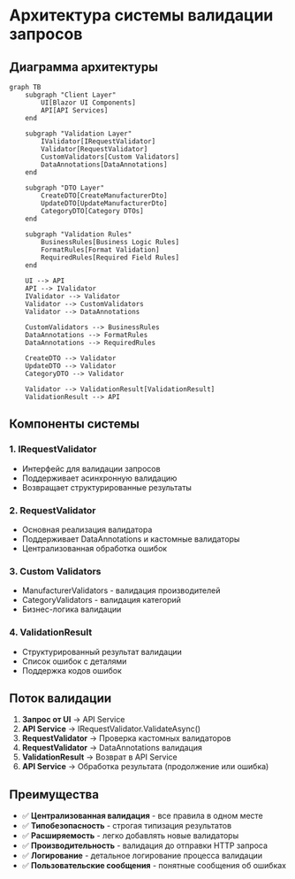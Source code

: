 # Архитектура системы валидации запросов

## Диаграмма архитектуры

```mermaid
graph TB
    subgraph "Client Layer"
        UI[Blazor UI Components]
        API[API Services]
    end
    
    subgraph "Validation Layer"
        IValidator[IRequestValidator]
        Validator[RequestValidator]
        CustomValidators[Custom Validators]
        DataAnnotations[DataAnnotations]
    end
    
    subgraph "DTO Layer"
        CreateDTO[CreateManufacturerDto]
        UpdateDTO[UpdateManufacturerDto]
        CategoryDTO[Category DTOs]
    end
    
    subgraph "Validation Rules"
        BusinessRules[Business Logic Rules]
        FormatRules[Format Validation]
        RequiredRules[Required Field Rules]
    end
    
    UI --> API
    API --> IValidator
    IValidator --> Validator
    Validator --> CustomValidators
    Validator --> DataAnnotations
    
    CustomValidators --> BusinessRules
    DataAnnotations --> FormatRules
    DataAnnotations --> RequiredRules
    
    CreateDTO --> Validator
    UpdateDTO --> Validator
    CategoryDTO --> Validator
    
    Validator --> ValidationResult[ValidationResult]
    ValidationResult --> API
```

## Компоненты системы

### 1. IRequestValidator
- Интерфейс для валидации запросов
- Поддерживает асинхронную валидацию
- Возвращает структурированные результаты

### 2. RequestValidator
- Основная реализация валидатора
- Поддерживает DataAnnotations и кастомные валидаторы
- Централизованная обработка ошибок

### 3. Custom Validators
- ManufacturerValidators - валидация производителей
- CategoryValidators - валидация категорий
- Бизнес-логика валидации

### 4. ValidationResult
- Структурированный результат валидации
- Список ошибок с деталями
- Поддержка кодов ошибок

## Поток валидации

1. **Запрос от UI** → API Service
2. **API Service** → IRequestValidator.ValidateAsync()
3. **RequestValidator** → Проверка кастомных валидаторов
4. **RequestValidator** → DataAnnotations валидация
5. **ValidationResult** → Возврат в API Service
6. **API Service** → Обработка результата (продолжение или ошибка)

## Преимущества

- ✅ **Централизованная валидация** - все правила в одном месте
- ✅ **Типобезопасность** - строгая типизация результатов
- ✅ **Расширяемость** - легко добавлять новые валидаторы
- ✅ **Производительность** - валидация до отправки HTTP запроса
- ✅ **Логирование** - детальное логирование процесса валидации
- ✅ **Пользовательские сообщения** - понятные сообщения об ошибках
